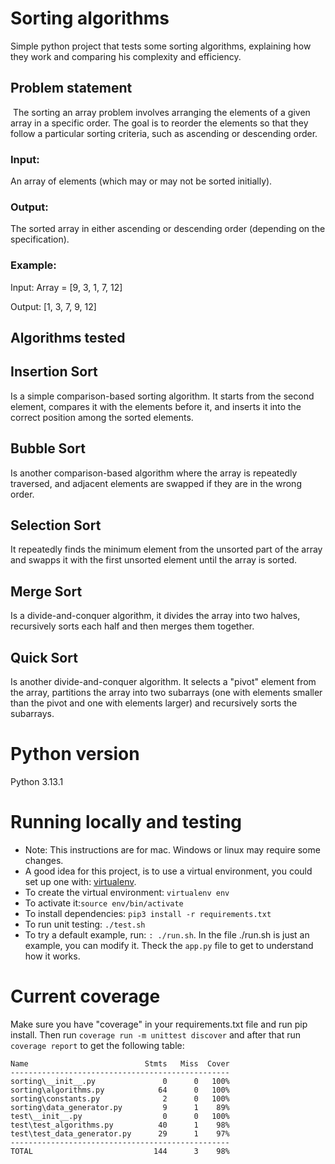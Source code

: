 # Sorting algorithms

Simple python project that tests some sorting algorithms, explaining how they work and comparing his complexity and efficiency.

## Problem statement
​
The sorting an array problem involves arranging the elements of a given array in a specific order. The goal is to reorder the elements so that they follow a particular sorting criteria, such as ascending or descending order.

### Input:

An array of elements (which may or may not be sorted initially).

### Output:

The sorted array in either ascending or descending order (depending on the specification).

### Example:

Input: Array = [9, 3, 1, 7, 12]

Output: [1, 3, 7, 9, 12]

## Algorithms tested

## Insertion Sort

Is a simple comparison-based sorting algorithm. It starts from the second element, compares it with the elements before it, and inserts it into the correct position among the sorted elements.

## Bubble Sort

Is another comparison-based algorithm where the array is repeatedly traversed, and adjacent elements are swapped if they are in the wrong order.

## Selection Sort

It repeatedly finds the minimum element from the unsorted part of the array and swapps it with the first unsorted element until the array is sorted. 

## Merge Sort

Is a divide-and-conquer algorithm, it divides the array into two halves, recursively sorts each half and then merges them together. 

## Quick Sort

Is another divide-and-conquer algorithm. It selects a "pivot" element from the array, partitions the array into two subarrays (one with elements smaller than the pivot and one with elements larger) and recursively sorts the subarrays. 

# Python version
Python 3.13.1
​
# Running locally and testing

* Note: This instructions are for mac. Windows or linux may require some changes. 
* A good idea for this project, is to use a virtual environment, you could set up one with: [virtualenv](https://virtualenv.pypa.io/en/latest/).
* To create the virtual environment: `virtualenv env`
* To activate it:`source env/bin/activate`
* To install dependencies: `pip3 install -r requirements.txt`
* To run unit testing: `./test.sh`
* To try a default example, run: `: ./run.sh`. In the file ./run.sh is just an example, you can modify it. Theck the `app.py` file to get to understand how it works.

# Current coverage

Make sure you have "coverage" in your requirements.txt file and run pip install. Then run `coverage run -m unittest discover` and after that run `coverage report` to get the following table:

```
Name                          Stmts   Miss  Cover
-------------------------------------------------
sorting\__init__.py               0      0   100%
sorting\algorithms.py            64      0   100%
sorting\constants.py              2      0   100%
sorting\data_generator.py         9      1    89%
test\__init__.py                  0      0   100%
test\test_algorithms.py          40      1    98%
test\test_data_generator.py      29      1    97%
-------------------------------------------------
TOTAL                           144      3    98%
```
